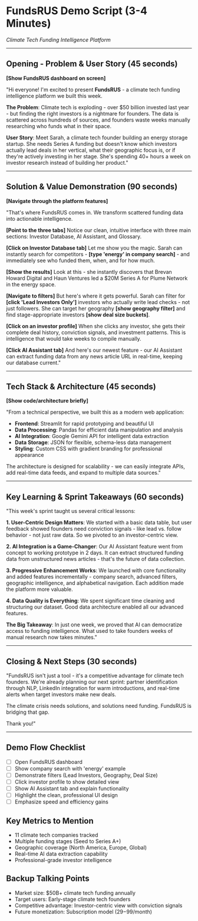 # FundsRUS Demo Script (3-4 Minutes)
*Climate Tech Funding Intelligence Platform*

---

## **Opening - Problem & User Story** (45 seconds)

**[Show FundsRUS dashboard on screen]**

"Hi everyone! I'm excited to present **FundsRUS** - a climate tech funding intelligence platform we built this week.

**The Problem**: Climate tech is exploding - over $50 billion invested last year - but finding the right investors is a nightmare for founders. The data is scattered across hundreds of sources, and founders waste weeks manually researching who funds what in their space.

**User Story**: Meet Sarah, a climate tech founder building an energy storage startup. She needs Series A funding but doesn't know which investors actually lead deals in her vertical, what their geographic focus is, or if they're actively investing in her stage. She's spending 40+ hours a week on investor research instead of building her product."

---

## **Solution & Value Demonstration** (90 seconds)

**[Navigate through the platform features]**

"That's where FundsRUS comes in. We transform scattered funding data into actionable intelligence.

**[Point to the three tabs]** Notice our clean, intuitive interface with three main sections: Investor Database, AI Assistant, and Glossary.

**[Click on Investor Database tab]** Let me show you the magic. Sarah can instantly search for competitors - **[type 'energy' in company search]** - and immediately see who funded them, when, and for how much.

**[Show the results]** Look at this - she instantly discovers that Brevan Howard Digital and Haun Ventures led a $20M Series A for Plume Network in the energy space.

**[Navigate to filters]** But here's where it gets powerful. Sarah can filter for **[click 'Lead Investors Only']** investors who actually write lead checks - not just followers. She can target her geography **[show geography filter]** and find stage-appropriate investors **[show deal size buckets]**.

**[Click on an investor profile]** When she clicks any investor, she gets their complete deal history, conviction signals, and investment patterns. This is intelligence that would take weeks to compile manually.

**[Click AI Assistant tab]** And here's our newest feature - our AI Assistant can extract funding data from any news article URL in real-time, keeping our database current."

---

## **Tech Stack & Architecture** (45 seconds)

**[Show code/architecture briefly]**

"From a technical perspective, we built this as a modern web application:

- **Frontend**: Streamlit for rapid prototyping and beautiful UI
- **Data Processing**: Pandas for efficient data manipulation and analysis  
- **AI Integration**: Google Gemini API for intelligent data extraction
- **Data Storage**: JSON for flexible, schema-less data management
- **Styling**: Custom CSS with gradient branding for professional appearance

The architecture is designed for scalability - we can easily integrate APIs, add real-time data feeds, and expand to multiple data sources."

---

## **Key Learning & Sprint Takeaways** (60 seconds)

"This week's sprint taught us several critical lessons:

**1. User-Centric Design Matters**: We started with a basic data table, but user feedback showed founders need conviction signals - like lead vs. follow behavior - not just raw data. So we pivoted to an investor-centric view.

**2. AI Integration is a Game-Changer**: Our AI Assistant feature went from concept to working prototype in 2 days. It can extract structured funding data from unstructured news articles - that's the future of data collection.

**3. Progressive Enhancement Works**: We launched with core functionality and added features incrementally - company search, advanced filters, geographic intelligence, and alphabetical navigation. Each addition made the platform more valuable.

**4. Data Quality is Everything**: We spent significant time cleaning and structuring our dataset. Good data architecture enabled all our advanced features.

**The Big Takeaway**: In just one week, we proved that AI can democratize access to funding intelligence. What used to take founders weeks of manual research now takes minutes."

---

## **Closing & Next Steps** (30 seconds)

"FundsRUS isn't just a tool - it's a competitive advantage for climate tech founders. We're already planning our next sprint: partner identification through NLP, LinkedIn integration for warm introductions, and real-time alerts when target investors make new deals.

The climate crisis needs solutions, and solutions need funding. FundsRUS is bridging that gap.

Thank you!"

---

## **Demo Flow Checklist**
- [ ] Open FundsRUS dashboard
- [ ] Show company search with 'energy' example
- [ ] Demonstrate filters (Lead Investors, Geography, Deal Size)
- [ ] Click investor profile to show detailed view
- [ ] Show AI Assistant tab and explain functionality
- [ ] Highlight the clean, professional UI design
- [ ] Emphasize speed and efficiency gains

## **Key Metrics to Mention**
- 11 climate tech companies tracked
- Multiple funding stages (Seed to Series A+)
- Geographic coverage (North America, Europe, Global)
- Real-time AI data extraction capability
- Professional-grade investor intelligence

## **Backup Talking Points**
- Market size: $50B+ climate tech funding annually
- Target users: Early-stage climate tech founders
- Competitive advantage: Investor-centric view with conviction signals
- Future monetization: Subscription model ($29-$99/month)
